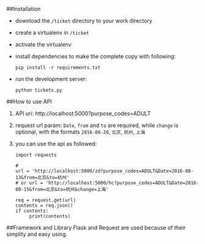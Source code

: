 ##Installation
+ download the `/ticket` directory to your work directory
+ create a virtualenv in `/ticket`
+ activate the virtualenv
+ install dependencies to make the complete copy with following:

      pip install -r requirements.txt

+ run the development server:

      python tickets.py

##How to use API
1. API uri: http://localhost:5000?purpose_codes=ADULT

2. request url param: `Date`, `from` and `to` are required, while `change` is optional, with the formats `2016-08-20`, `北京`, `杭州`, `上海`

3. you can use the api as followed:

       import requests

       # 
       url = 'http://localhost:5000/zd?purpose_codes=ADULT&Date=2016-08-13&from=北京&to=杭州'
       # or url = 'http://localhost:5000/hc?purpose_codes=ADULT&Date=2016-08-15&from=北京&to=杭州&change=上海'
        
       req = request.get(url)
       contents = req.json()
       if contents:
            print(contents)
            
##Framework and Library
Flask and Request are used because of their simplity and easy using.